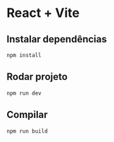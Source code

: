 # React + Vite

## Instalar dependências
`npm install` 

## Rodar projeto
`npm run dev`

## Compilar
`npm run build`
